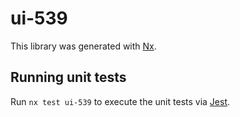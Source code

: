 # ui-539

This library was generated with [Nx](https://nx.dev).

## Running unit tests

Run `nx test ui-539` to execute the unit tests via [Jest](https://jestjs.io).
